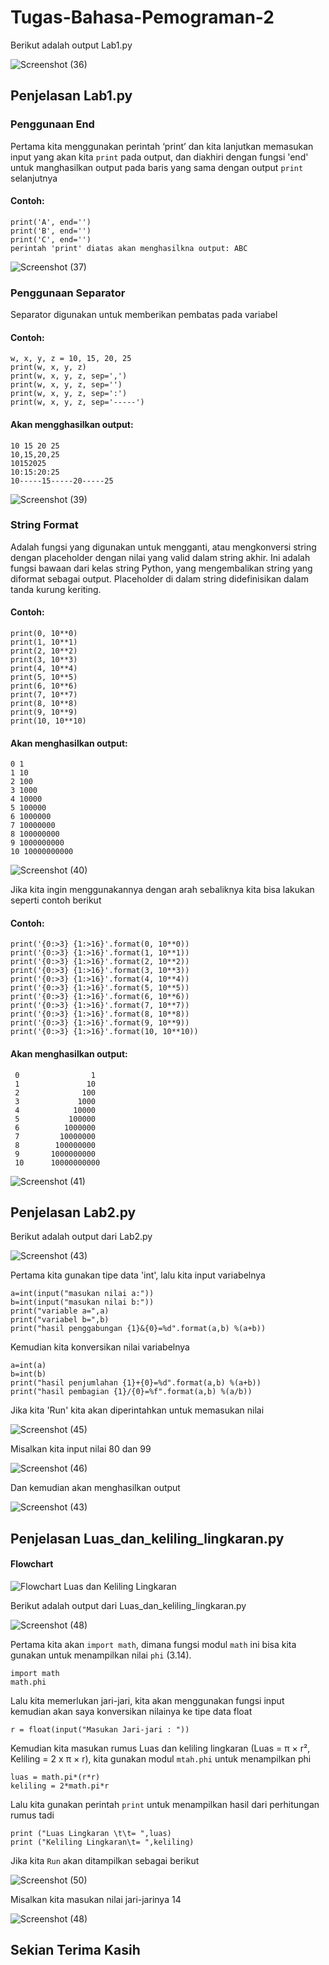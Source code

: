 # Tugas-Bahasa-Pemograman-2
Berikut adalah output Lab1.py

![Screenshot (36)](https://user-images.githubusercontent.com/92939686/140400355-6bba65f4-860d-4a6d-ad39-7bfc248bdfc9.png)


## Penjelasan Lab1.py
###	Penggunaan End
Pertama kita menggunakan perintah ‘print’  dan kita lanjutkan memasukan input yang akan kita `print` pada output, dan diakhiri dengan fungsi 'end' untuk manghasilkan output pada baris yang sama dengan output `print` selanjutnya
#### Contoh:
```
print('A', end='')
print('B', end='')
print('C', end='')
perintah 'print' diatas akan menghasilkna output: ABC
```

![Screenshot (37)](https://user-images.githubusercontent.com/92939686/140401262-894f3b5e-f8de-4994-853c-8f3225d51fac.png)

### Penggunaan Separator
Separator digunakan untuk memberikan pembatas pada variabel
#### Contoh:
```
w, x, y, z = 10, 15, 20, 25
print(w, x, y, z)
print(w, x, y, z, sep=',')
print(w, x, y, z, sep='')
print(w, x, y, z, sep=':')
print(w, x, y, z, sep='-----')
```
#### Akan mengghasilkan output:
```
10 15 20 25
10,15,20,25
10152025
10:15:20:25
10-----15-----20-----25
```

![Screenshot (39)](https://user-images.githubusercontent.com/92939686/140402728-834c3a74-d663-4ede-bb27-b438547736eb.png)


### String Format
Adalah fungsi yang digunakan untuk mengganti, atau mengkonversi string dengan placeholder dengan nilai yang valid dalam string akhir. Ini adalah fungsi bawaan dari kelas string Python, yang mengembalikan string yang diformat sebagai output. Placeholder di dalam string didefinisikan dalam tanda kurung keriting.
#### Contoh:
```
print(0, 10**0)
print(1, 10**1)
print(2, 10**2)
print(3, 10**3)
print(4, 10**4)
print(5, 10**5)
print(6, 10**6)
print(7, 10**7)
print(8, 10**8)
print(9, 10**9)
print(10, 10**10)
```
#### Akan menghasilkan output:
```
0 1
1 10
2 100
3 1000
4 10000
5 100000
6 1000000
7 10000000
8 100000000
9 1000000000
10 10000000000
 ```
 
 ![Screenshot (40)](https://user-images.githubusercontent.com/92939686/140403703-ea0af75e-422d-43c7-b6eb-6917c4c32f46.png)
 
 Jika kita ingin menggunakannya dengan arah sebaliknya kita bisa lakukan seperti contoh berikut
 #### Contoh:
```
print('{0:>3} {1:>16}'.format(0, 10**0))
print('{0:>3} {1:>16}'.format(1, 10**1))
print('{0:>3} {1:>16}'.format(2, 10**2))
print('{0:>3} {1:>16}'.format(3, 10**3))
print('{0:>3} {1:>16}'.format(4, 10**4))
print('{0:>3} {1:>16}'.format(5, 10**5))
print('{0:>3} {1:>16}'.format(6, 10**6))
print('{0:>3} {1:>16}'.format(7, 10**7))
print('{0:>3} {1:>16}'.format(8, 10**8))
print('{0:>3} {1:>16}'.format(9, 10**9))
print('{0:>3} {1:>16}'.format(10, 10**10))
```
#### Akan menghasilkan output:
```
 0                1
 1               10
 2              100
 3             1000
 4            10000
 5           100000
 6          1000000
 7         10000000
 8        100000000
 9       1000000000
 10      10000000000
```
 
![Screenshot (41)](https://user-images.githubusercontent.com/92939686/140404564-ef729e04-5ecb-4db4-8309-7ff9e70c0541.png)
 
## Penjelasan Lab2.py
Berikut adalah output dari Lab2.py
 
![Screenshot (43)](https://user-images.githubusercontent.com/92939686/140405206-8ca3af4e-a715-4180-a379-03fddb75ed31.png)
 
Pertama kita gunakan tipe data 'int', lalu kita input variabelnya
```
a=int(input("masukan nilai a:"))
b=int(input("masukan nilai b:"))
print("variable a=",a)
print("variabel b=",b)
print("hasil penggabungan {1}&{0}=%d".format(a,b) %(a+b))
```
Kemudian kita konversikan nilai variabelnya
```
a=int(a)
b=int(b)
print("hasil penjumlahan {1}+{0}=%d".format(a,b) %(a+b))
print("hasil pembagian {1}/{0}=%f".format(a,b) %(a/b))
```
Jika kita 'Run' kita akan diperintahkan untuk memasukan nilai

![Screenshot (45)](https://user-images.githubusercontent.com/92939686/140406088-fa237e0f-9435-4c69-af33-807890af809d.png)

Misalkan kita input nilai 80 dan 99

![Screenshot (46)](https://user-images.githubusercontent.com/92939686/140406476-e4b3942e-1b9d-40ab-bf02-d59a260ae08e.png)

Dan kemudian akan menghasilkan output

![Screenshot (43)](https://user-images.githubusercontent.com/92939686/140405206-8ca3af4e-a715-4180-a379-03fddb75ed31.png)

## Penjelasan Luas_dan_keliling_lingkaran.py
#### Flowchart

![Flowchart Luas dan Keliling Lingkaran](https://user-images.githubusercontent.com/92939686/140412716-68204954-f3c9-4b2e-b790-976c4e1f3fbe.png)

Berikut adalah output dari Luas_dan_keliling_lingkaran.py

![Screenshot (48)](https://user-images.githubusercontent.com/92939686/140408639-98af18cf-d4f5-4301-ba3b-50aa0453190e.png)


Pertama kita akan `import math`, dimana fungsi modul `math` ini bisa kita gunakan untuk menampilkan nilai `phi` (3.14).
```
import math
math.phi
```
Lalu kita memerlukan jari-jari, kita akan menggunakan fungsi input kemudian akan saya konversikan nilainya ke tipe data float
```
r = float(input("Masukan Jari-jari : "))
```
Kemudian kita masukan rumus Luas dan keliling lingkaran (Luas = π × r², Keliling = 2 x π × r), kita gunakan modul `mtah.phi` untuk menampilkan phi
```
luas = math.pi*(r*r)
keliling = 2*math.pi*r
```
Lalu kita gunakan perintah `print` untuk menampilkan hasil dari perhitungan rumus tadi
```
print ("Luas Lingkaran \t\t= ",luas)
print ("Keliling Lingkaran\t= ",keliling)
```
Jika kita `Run` akan ditampilkan sebagai berikut

![Screenshot (50)](https://user-images.githubusercontent.com/92939686/140410519-05ba9e68-e78b-4156-941d-aca17bc8a8e1.png)

Misalkan kita masukan nilai jari-jarinya 14

![Screenshot (48)](https://user-images.githubusercontent.com/92939686/140408639-98af18cf-d4f5-4301-ba3b-50aa0453190e.png)


## Sekian Terima Kasih
